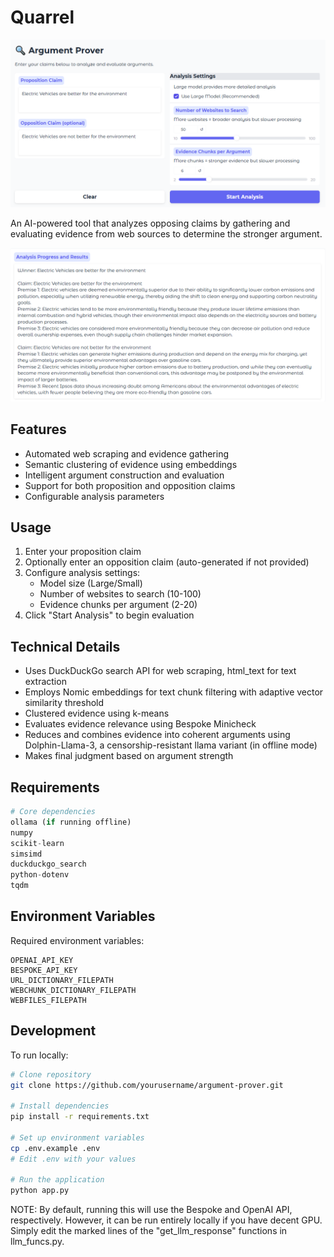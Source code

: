 # Quarrel 
![alt text](https://github.com/plehman2000/quarrel/blob/main/assets/im1.png)

An AI-powered tool that analyzes opposing claims by gathering and evaluating evidence from web sources to determine the stronger argument.

![alt text](https://github.com/plehman2000/quarrel/blob/main/assets/im2.png)

## Features

- Automated web scraping and evidence gathering
- Semantic clustering of evidence using embeddings
- Intelligent argument construction and evaluation 
- Support for both proposition and opposition claims
- Configurable analysis parameters

## Usage

1. Enter your proposition claim
2. Optionally enter an opposition claim (auto-generated if not provided)
3. Configure analysis settings:
   - Model size (Large/Small)
   - Number of websites to search (10-100)
   - Evidence chunks per argument (2-20)
4. Click "Start Analysis" to begin evaluation

## Technical Details

- Uses DuckDuckGo search API for web scraping, html_text for text extraction
- Employs Nomic embeddings for text chunk filtering with adaptive vector similarity threshold
- Clustered evidence using k-means
- Evaluates evidence relevance using Bespoke Minicheck
- Reduces and combines evidence into coherent arguments using Dolphin-Llama-3, a censorship-resistant llama variant (in offline mode)
- Makes final judgment based on argument strength

## Requirements

```python
# Core dependencies
ollama (if running offline)
numpy
scikit-learn
simsimd
duckduckgo_search
python-dotenv
tqdm
```

## Environment Variables

Required environment variables:
```
OPENAI_API_KEY
BESPOKE_API_KEY
URL_DICTIONARY_FILEPATH 
WEBCHUNK_DICTIONARY_FILEPATH  
WEBFILES_FILEPATH
```

## Development

To run locally:
 
```bash
# Clone repository
git clone https://github.com/yourusername/argument-prover.git

# Install dependencies
pip install -r requirements.txt

# Set up environment variables
cp .env.example .env
# Edit .env with your values

# Run the application
python app.py
```
NOTE: By default, running this will use the Bespoke and OpenAI API, respectively. However, it can be run entirely locally if you have decent GPU. Simply edit the marked lines of the "get_llm_response" functions in llm_funcs.py. 

